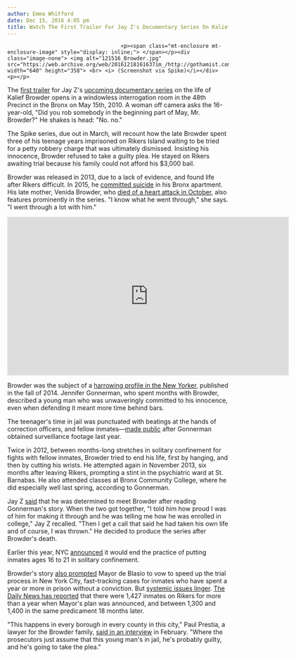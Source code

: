 ```yaml
---
author: Emma Whitford
date: Dec 15, 2016 4:05 pm
title: Watch The First Trailer For Jay Z's Documentary Series On Kalief Browder
---
```


	
										<p><span class="mt-enclosure mt-enclosure-image" style="display: inline;"> </span></p><div class="image-none"> <img alt="121516_Browder.jpg" src="https://web.archive.org/web/20161218161637im_/http://gothamist.com/attachments/nyc_ewhitford/121516_Browder.jpg" width="640" height="358"> <br> <i> (Screenshot via Spike)</i></div> <p></p>

<p>The <a href="https://web.archive.org/web/20161218161637/https://www.youtube.com/watch?v=Ri73Dkttxj8&amp;feature=youtu.be">first trailer</a> for Jay Z&apos;s <a href="https://web.archive.org/web/20161218161637/http://www.spike.com/articles/uzgvh0/time-the-kalief-browder-story-shawn-jay-z-carter-weinstein-television-partner-with-spike-for-a-landmark-television-event">upcoming documentary series</a> on the life of Kalief Browder opens in a windowless interrogation room in the 48th Precinct in the Bronx on May 15th, 2010. A woman off camera asks the 16-year-old, &quot;Did you rob somebody in the beginning part of May, Mr. Browder?&quot; He shakes is head: &quot;No. no.&quot; </p>

<p>The Spike series, due out in March, will recount how the late Browder spent three of his teenage years imprisoned on Rikers Island waiting to be tried for a petty robbery charge that was ultimately dismissed. Insisting his innocence, Browder refused to take a guilty plea. He stayed on Rikers awaiting trial because his family could not afford his $3,000 bail.</p>

<p>Browder was released in 2013, due to a lack of evidence, and found life after Rikers difficult. In 2015, he <a href="https://web.archive.org/web/20161218161637/http://gothamist.com/2015/06/08/rikers_kalief_browder_suicide.php">committed suicide</a> in his Bronx apartment. His late mother, Venida Browder, who <a href="https://web.archive.org/web/20161218161637/http://gothamist.com/2016/10/17/venida_browder_kalief.php">died of a heart attack in October</a>, also features prominently in the series. &quot;I know what he went through,&quot; she says. &quot;I went through a lot with him.&quot;  </p>

<p><iframe width="640" height="360" src="https://web.archive.org/web/20161218161637if_/https://www.youtube.com/embed/Ri73Dkttxj8?rel=0&amp;showinfo=0" frameborder="0" allowfullscreen></iframe></p>

<p>Browder was the subject of a <a href="https://web.archive.org/web/20161218161637/http://www.newyorker.com/magazine/2014/10/06/before-the-law">harrowing profile in the New Yorker</a>, published in the fall of 2014. Jennifer Gonnerman, who spent months with Browder, described a young man who was unwaveringly committed to his innocence, even when defending it meant more time behind bars.</p>

<p>The teenager&apos;s time in jail was punctuated with beatings at the hands of correction officers, and fellow inmates&#x2014;<a href="https://web.archive.org/web/20161218161637/http://gothamist.com/2015/04/23/video_rikers_teen_beating.php">made public</a> after Gonnerman obtained surveillance footage last year. </p>

<p>Twice in 2012, between months-long stretches in solitary confinement for fights with fellow inmates, Browder tried to end his life, first by hanging, and then by cutting his wrists. He attempted again in November 2013, six months after leaving Rikers, prompting a stint in the psychiatric ward at St. Barnabas. He also attended classes at Bronx Community College, where he did especially well last spring, according to Gonnerman.</p>

<p>Jay Z <a href="https://web.archive.org/web/20161218161637/https://www.youtube.com/results?search_query=kalief+browder+jay+z">said</a> that he was determined to meet Browder after reading Gonnerman&apos;s story. When the two got together, &quot;I told him how proud I was of him for making it through and he was telling me how he was enrolled in college,&quot; Jay Z recalled. &quot;Then I get a call that said he had taken his own life and of course, I was thrown.&quot; He decided to produce the series after Browder&apos;s death.</p>

<p>Earlier this year, NYC <a href="https://web.archive.org/web/20161218161637/http://www.gothamgazette.com/index.php/opinion/6566-leading-the-way-on-ending-punitive-segregation">announced</a> it would end the practice of putting inmates ages 16 to 21 in solitary confinement.</p>

<p>Browder&apos;s story <a href="https://web.archive.org/web/20161218161637/http://www.newyorker.com/news/news-desk/kalief-browder-and-a-change-at-rikers">also prompted</a> Mayor de Blasio to vow to speed up the trial process in New York City, fast-tracking cases for inmates who have spent a year or more in prison without a conviction. But <a href="https://web.archive.org/web/20161218161637/http://gothamist.com/2016/10/24/gang_sweeps_public_housing.php#photo-1">systemic issues linger</a>. <a href="https://web.archive.org/web/20161218161637/http://www.nydailynews.com/new-york/rikers-island-inmates-waiting-long-trials-article-1.2844859">The Daily News has reported</a> that there were 1,427 inmates on Rikers for more than a year when Mayor&apos;s plan was announced, and between 1,300 and 1,400 in the same predicament 18 months later. </p>

<p>&quot;This happens in every borough in every county in this city,&quot; Paul Prestia, a lawyer for the Browder family, <a href="https://web.archive.org/web/20161218161637/https://www.youtube.com/watch?v=BI5rd9VAzEg">said in an interview</a> in February. &quot;Where the prosecutors just assume that this young man&apos;s in jail, he&apos;s probably guilty, and he&apos;s going to take the plea.&quot; </p>					
										
									
				